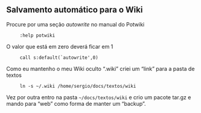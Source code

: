 Salvamento automático para o Wiki 
----------------------------------

Procure por uma seção *autowrite* no manual do Potwiki

         :help potwiki

O valor que está em zero deverá ficar em 1

         call s:default(`autowrite',0)

Como eu mantenho o meu Wiki oculto “.wiki” criei um “link” para a pasta
de textos

         ln -s ~/.wiki /home/sergio/docs/textos/wiki

Vez por outra entro na pasta `~/docs/textos/wiki` e crio um pacote
tar.gz e mando para “web” como forma de manter um “backup”.
